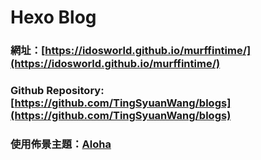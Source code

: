 # Hexo Blog

### 網址：[https://idosworld.github.io/murffintime/](https://idosworld.github.io/murffintime/)

### Github Repository: [https://github.com/TingSyuanWang/blogs](https://github.com/TingSyuanWang/blogs)

### 使用佈景主題：[Aloha](https://github.com/henryhuang/hexo-theme-aloha/)